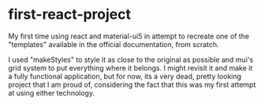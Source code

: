 # first-react-project
My first time using react and material-ui5 in attempt to recreate one of the "templates" available in the official documentation, from scratch.


I used "makeStyles" to style it as close to the original as possible and mui's grid system to put everything where it belongs. I might revisit it and make it a fully functional application, but for now, its a very dead, pretty looking project that I am proud of, considering the fact that this was my first attempt at using either technology.
